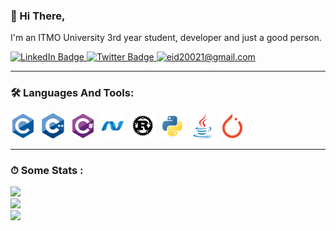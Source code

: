 ### 👋 Hi There,
I'm an ITMO University 3rd year student, developer and just a good person.
<div id="badges">
  <a href="https://www.linkedin.com/in/%D0%B8%D0%B2%D0%B0%D0%BD-%D0%B5%D0%B2%D1%82%D1%83%D1%88%D0%B5%D0%BD%D0%BA%D0%BE-7ba92b236/">
    <img src="https://img.shields.io/badge/LinkedIn-blue?style=for-the-badge&logo=linkedin&logoColor=white" alt="LinkedIn Badge"/>
  </a>
  <a href="https://twitter.com/mgsds_">
    <img src="https://img.shields.io/badge/Twitter-blue?style=for-the-badge&logo=twitter&logoColor=white" alt="Twitter Badge"/>
  </a>
   <a href="mailto:eid20021@gmail.com">
       <img src="https://img.shields.io/badge/Gmail-D14836?style=for-the-badge&logo=gmail&logoColor=white" alt="eid20021@gmail.com">
    </a>
</div>

---

### 🛠️ Languages And Tools:
<div>
    <img src="https://raw.githubusercontent.com/devicons/devicon/master/icons/c/c-original.svg" title="C" alt="C" width="40" height="40"/>&nbsp;
    <img src="https://raw.githubusercontent.com/devicons/devicon/master/icons/cplusplus/cplusplus-original.svg" title="CPP" alt="CPP" width="40" height="40"/>&nbsp;
    <img src="https://raw.githubusercontent.com/devicons/devicon/master/icons/csharp/csharp-original.svg" title="C#" alt="C#" width="40" height="40"/>&nbsp;
    <img src="https://raw.githubusercontent.com/devicons/devicon/master/icons/dot-net/dot-net-original.svg" title="dotnet" alt="dotnet" width="40" height="40"/>&nbsp;
    <img src="https://raw.githubusercontent.com/devicons/devicon/master/icons/rust/rust-plain.svg" title="Rust" alt="Rust" width="40" height="40"/>&nbsp;
    <img src="https://raw.githubusercontent.com/devicons/devicon/master/icons/python/python-original.svg" title="Python" alt="Python" width="40" height="40"/>&nbsp;
    <img src="https://raw.githubusercontent.com/devicons/devicon/master/icons/java/java-original.svg" title="Java" alt="Java" width="40" height="40"/>&nbsp;
    <img src="https://raw.githubusercontent.com/devicons/devicon/master/icons/pytorch/pytorch-original.svg" title="PyTorch" alt="PyTortch" width="40" height="40"/>&nbsp;
</div>

---

### ⏱ Some Stats : 
<div>
    <img src="https://github-readme-stats.vercel.app/api/top-langs/?username=MGSDS&layout=compact&theme=dark"  width="400"/>
    <br />
    <img src="https://github-readme-streak-stats.herokuapp.com?user=MGSDS&theme=dark" width="400"/>
    <br />
    <img src="https://github-readme-stats.vercel.app/api?username=MGSDS&count_private=true&show_icons=true&hide=contribs&theme=dark" width="400">
    <br />
</div> 
